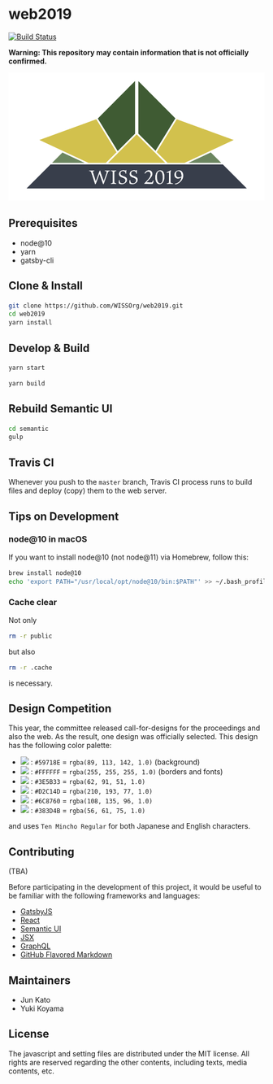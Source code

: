 # web2019

[![Build Status](https://travis-ci.org/WISSOrg/web2019.svg?branch=master)](https://travis-ci.org/WISSOrg/web2019)

__Warning: This repository may contain information that is not officially confirmed.__

![WISS 2019](./src/images/logo/logo.png)

## Prerequisites

- node@10
- yarn
- gatsby-cli

## Clone & Install

```bash
git clone https://github.com/WISSOrg/web2019.git
cd web2019
yarn install
```

## Develop & Build

```bash
yarn start
```

```bash
yarn build
```

## Rebuild Semantic UI

```bash
cd semantic
gulp
```

## Travis CI

Whenever you push to the `master` branch, Travis CI process runs to build files and deploy (copy) them to the web server.

## Tips on Development

### node@10 in macOS

If you want to install node@10 (not node@11) via Homebrew, follow this:
```bash
brew install node@10
echo 'export PATH="/usr/local/opt/node@10/bin:$PATH"' >> ~/.bash_profile
```

### Cache clear

Not only
```bash
rm -r public
```
but also
```bash
rm -r .cache
```
is necessary.

## Design Competition

This year, the committee released call-for-designs for the proceedings and also the web. As the result, one design was officially selected. This design has the following color palette:

- <img height=30 src="https://via.placeholder.com/180x60/59718E/FFFFFF?text=59718E" /> : `#59718E` = `rgba(89, 113, 142, 1.0)` (background)
- <img height=30 src="https://via.placeholder.com/180x60/FFFFFF/000000?text=FFFFFF" /> : `#FFFFFF` = `rgba(255, 255, 255, 1.0)` (borders and fonts)
- <img height=30 src="https://via.placeholder.com/180x60/3E5B33/FFFFFF?text=3E5B33" /> : `#3E5B33` = `rgba(62, 91, 51, 1.0)`
- <img height=30 src="https://via.placeholder.com/180x60/D2C14D/FFFFFF?text=D2C14D" /> : `#D2C14D` = `rgba(210, 193, 77, 1.0)`
- <img height=30 src="https://via.placeholder.com/180x60/6C8760/FFFFFF?text=6C8760" /> : `#6C8760` = `rgba(108, 135, 96, 1.0)`
- <img height=30 src="https://via.placeholder.com/180x60/383D4B/FFFFFF?text=383D4B" /> : `#383D4B` = `rgba(56, 61, 75, 1.0)`

and uses `Ten Mincho Regular` for both Japanese and English characters.

## Contributing

(TBA)

Before participating in the development of this project, it would be useful to be familiar with the following frameworks and languages:

- [GatsbyJS](https://www.gatsbyjs.org/)
- [React](https://reactjs.org/)
- [Semantic UI](https://semantic-ui.com/)
- [JSX](http://facebook.github.io/jsx/)
- [GraphQL](https://graphql.org/)
- [GitHub Flavored Markdown](https://github.github.com/gfm/)

## Maintainers

- Jun Kato
- Yuki Koyama

## License

The javascript and setting files are distributed under the MIT license. All rights are reserved regarding the other contents, including texts, media contents, etc.
